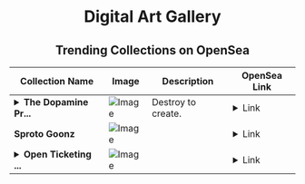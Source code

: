 <div align="center">

# Digital Art Gallery

## Trending Collections on OpenSea

| Collection Name                       | Image                                                                                     | Description                       | OpenSea Link                                                                                          |
|---------------------------------------|-------------------------------------------------------------------------------------------|-----------------------------------|--------------------------------------------------------------------------------------------------------|
| **<details><summary>The Dopamine Pr...</summary>The Dopamine Project</details>** | ![Image](https://i.seadn.io/s/raw/files/3fda5a66d8c7849f6d98321913b8b8a8.png?w=500&auto=format?w=200&auto=format) | Destroy to create.  | <details><summary>Link</summary>[The Dopamine Project](https://opensea.io/collection/the-dopamine-project)</details> |
| **Sproto Goonz** | ![Image](https://i.seadn.io/s/raw/files/71dbf2a5e0d77bec56f6da06dfb26e5d.jpg?w=500&auto=format?w=200&auto=format) |  | <details><summary>Link</summary>[Sproto Goonz](https://opensea.io/collection/sproto-goonz-1)</details> |
| **<details><summary>Open Ticketing ...</summary>Open Ticketing Ecosystem Event 9856</details>** | ![Image](https://i.seadn.io/s/raw/files/ad4b567b5e819f5eb9dc8588aeb6896f.png?w=500&auto=format?w=200&auto=format) |  | <details><summary>Link</summary>[Open Ticketing Ecosystem Event 9856](https://opensea.io/collection/open-ticketing-ecosystem-event-9856)</details> |

</div>